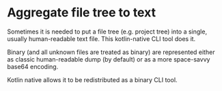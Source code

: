 # Aggregate file tree to text
 
Sometimes it is needed to put a file tree (e.g. project tree) into a single, usually
human-readable text file. This kotlin-native CLI tool does it.

Binary (and all unknown files are treated as binary) are represented either as
classic human-readable dump (by default) or as a more space-savvy base64 encoding.

Kotlin native allows it to be redistributed as a binary CLI tool.